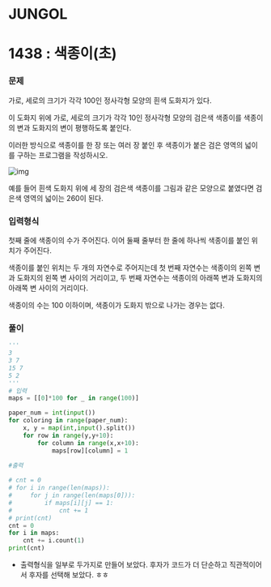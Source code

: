 # JUNGOL

# 1438 : 색종이(초)

### 문제

가로, 세로의 크기가 각각 100인 정사각형 모양의 흰색 도화지가 있다.

이 도화지 위에 가로, 세로의 크기가 각각 10인 정사각형 모양의 검은색 색종이를 색종이의 변과 도화지의 변이 평행하도록 붙인다. 

이러한 방식으로 색종이를 한 장 또는 여러 장 붙인 후 색종이가 붙은 검은 영역의 넓이를 구하는 프로그램을 작성하시오.

 

![img](http://jungol.co.kr/data/editor/1512/e3050b66a1b29a01767400d7560a4131_1449727465_3801.png)



예를 들어 흰색 도화지 위에 세 장의 검은색 색종이를 그림과 같은 모양으로 붙였다면 검은색 영역의 넓이는 260이 된다.



### 입력형식

첫째 줄에 색종이의 수가 주어진다. 이어 둘째 줄부터 한 줄에 하나씩 색종이를 붙인 위치가 주어진다.

색종이를 붙인 위치는 두 개의 자연수로 주어지는데 첫 번째 자연수는 색종이의 왼쪽 변과 도화지의 왼쪽 변 사이의 거리이고, 두 번째 자연수는 색종이의 아래쪽 변과 도화지의 아래쪽 변 사이의 거리이다. 

색종이의 수는 100 이하이며, 색종이가 도화지 밖으로 나가는 경우는 없다.



### 풀이

```python
'''
3 
3 7 
15 7 
5 2
'''
# 입력
maps = [[0]*100 for _ in range(100)]

paper_num = int(input())
for coloring in range(paper_num):
    x, y = map(int,input().split())
    for row in range(y,y+10):
        for column in range(x,x+10):
            maps[row][column] = 1
            
#출력

# cnt = 0
# for i in range(len(maps)):
#     for j in range(len(maps[0])):
#         if maps[i][j] == 1:
#             cnt += 1
# print(cnt)
cnt = 0
for i in maps:
    cnt += i.count(1)
print(cnt)
```



- 출력형식을 일부로 두가지로 만들어 보았다. 후자가 코드가 더 단순하고 직관적이어서 후자를 선택해 보았다. ㅎㅎ